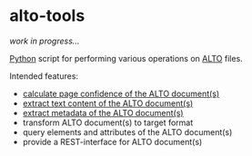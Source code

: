# alto-tools

*work in progress...*

[Python](https://www.python.org/) script for performing various operations on [ALTO](http://www.loc.gov/standards/alto/) files.

Intended features:

* [calculate page confidence of the ALTO document(s)](https://github.com/cneud/alto-ocr-confidence)
* [extract text content of the ALTO document(s)](https://github.com/cneud/alto-ocr-text)
* [extract metadata of the ALTO document(s)](https://github.com/cneud/alto-ocr-metadata)
* transform ALTO document(s) to target format
* query elements and attributes of the ALTO document(s)
* provide a REST-interface for ALTO document(s)
